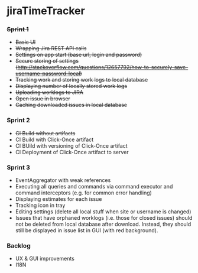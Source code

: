# jiraTimeTracker

### ~~Sprint 1~~

* ~~Basic UI~~
* ~~Wrapping Jira REST API calls~~
* ~~Settings on app start (base url, login and password)~~
* ~~Secure storing of settings (http://stackoverflow.com/questions/12657792/how-to-securely-save-username-password-local)~~
* ~~Tracking work and storing work logs to local database~~
* ~~Displaying number of locally stored work logs~~
* ~~Uploading worklogs to JIRA~~
* ~~Open issue in browser~~
* ~~Caching downloaded issues in local database~~

### Sprint 2

* ~~CI Build without artifacts~~
* CI Build with Click-Once artifact
* CI BUild with versioning of Click-Once artifact
* CI Deployment of Click-Once artifact to server

### Sprint 3

* EventAggregator with weak references
* Executing all queries and commands via command executor and command interceptors (e.g. for common error handling)
* Displaying estimates for each issue
* Tracking icon in tray
* Editing settings (delete all local stuff when site or username is changed)
* Issues that have orphaned worklogs (i.e. those for closed issues) should not be deleted from local database after download. Instead, they should still be displayed in issue list in GUI (with red background).

### Backlog

* UX & GUI improvements
* I18N
